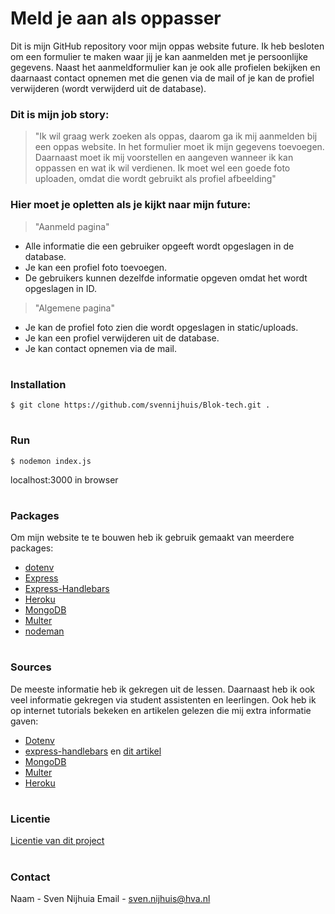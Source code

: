 # Meld je aan als oppasser

Dit is mijn GitHub repository voor mijn oppas website future. Ik heb besloten om een formulier te maken waar jij je kan aanmelden met je persoonlijke gegevens.
Naast het aanmeldformulier kan je ook alle profielen bekijken en daarnaast contact opnemen met die genen via de mail of je kan de profiel verwijderen (wordt verwijderd uit de database).

###  Dit is mijn job story: 
> "Ik wil graag werk zoeken als oppas, daarom ga ik mij aanmelden bij een oppas website. In het formulier moet ik mijn gegevens toevoegen. Daarnaast moet ik mij voorstellen en aangeven wanneer ik kan oppassen en wat ik wil verdienen. Ik moet wel een goede foto uploaden, omdat die wordt gebruikt als profiel afbeelding"

### Hier moet je opletten als je kijkt naar mijn future:
> "Aanmeld pagina"
* Alle informatie die een gebruiker opgeeft wordt opgeslagen in de database.
* Je kan een profiel foto toevoegen.
* De gebruikers kunnen dezelfde informatie opgeven omdat het wordt opgeslagen in ID.

> "Algemene pagina"
* Je kan de profiel foto zien die wordt opgeslagen in static/uploads.
* Je kan een profiel verwijderen uit de database.
* Je kan contact opnemen via de mail.

#
### Installation
```
$ git clone https://github.com/svennijhuis/Blok-tech.git .
```
#
### Run
```
$ nodemon index.js
```
localhost:3000 in browser

#

### Packages
Om mijn website te te bouwen heb ik gebruik gemaakt van meerdere packages:
* <a href="https://www.npmjs.com/package/dotenv" target="_blank">dotenv</a>
* <a href="https://www.npmjs.com/package/express" target="_blank">Express</a>
* <a href="https://www.npmjs.com/package/express-handlebars" target="_blank">Express-Handlebars</a>
* <a href="https://www.npmjs.com/package/heroku" target="_blank">Heroku</a>
* <a href="https://www.npmjs.com/package/mongodb" target="_blank">MongoDB</a>
* <a href="https://www.npmjs.com/package/multer" target="_blank">Multer</a>
* <a href="https://www.npmjs.com/package/nodeman" target="_blank">nodeman</a>

#
### Sources
De meeste informatie heb ik gekregen uit de lessen. Daarnaast heb ik ook veel informatie gekregen via student assistenten en leerlingen. Ook heb ik op internet tutorials bekeken en artikelen gelezen die mij extra informatie gaven:
* <a href="https://www.npmjs.com/package/dotenv" target="_blank">Dotenv</a> 
* <a href="https://www.npmjs.com/package/express-handlebars" target="_blank">express-handlebars</a> en <a href="https://waelyasmina.medium.com/a-guide-into-using-handlebars-with-your-express-js-application-22b944443b65" target="_blank">dit artikel</a>
* <a href="https://www.mongodb.com/" target="_blank">MongoDB</a>
* <a href="https://www.npmjs.com/package/multer" target="_blank">Multer</a>
* <a href="https://devcenter.heroku.com/articles/config-vars" target="_blank">Heroku</a>
#
### Licentie
<a href="https://github.com/svennijhuis/Blok-tech/blob/main/license" target="_blank">Licentie van dit project</a>

#
### Contact
Naam - Sven Nijhuia
Email - <a href="mailto:sven.nijhuis@hva.nl" target="_blank">sven.nijhuis@hva.nl</a>



